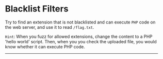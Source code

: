 # Blacklist Filters

Try to find an extension that is not blacklisted and can execute `PHP` code on the web server, and use it to read `/flag.txt`.

`Hint`: When you fuzz for allowed extensions, change the content to a PHP 'hello world' script. 
Then, when you you check the uploaded file, you would know whether it can execute PHP code.

---
